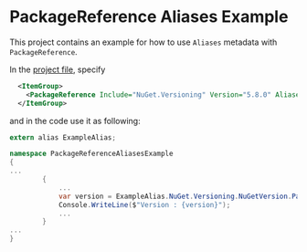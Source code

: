 # PackageReference Aliases Example

This project contains an example for how to use `Aliases` metadata with `PackageReference`.

In the [project file](PackageReferenceAliasesExample.csproj), specify

```xml
  <ItemGroup>
    <PackageReference Include="NuGet.Versioning" Version="5.8.0" Aliases="ExampleAlias" />
  </ItemGroup>
```

and in the code use it as following: 

```cs
extern alias ExampleAlias;

namespace PackageReferenceAliasesExample
{
...
        {
            ...
            var version = ExampleAlias.NuGet.Versioning.NuGetVersion.Parse("5.0.0");
            Console.WriteLine($"Version : {version}");
            ...
        }
...
}

```